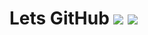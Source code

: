 # Lets GitHub [![](https://img.shields.io/npm/v/@lets/github.svg)](https://www.npmjs.com/package/@lets/github) [![](https://img.shields.io/badge/source--000000.svg?logo=github&style=social)](https://github.com/omrilotan/mono/tree/master/packages/github)
